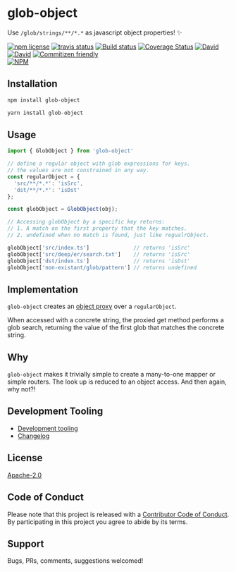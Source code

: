 # glob-object

Use `/glob/strings/**/*.*` as javascript object properties! :sparkles:

<!-- badge -->
[![npm license](https://img.shields.io/npm/l/glob-object.svg)](https://www.npmjs.com/package/glob-object)
[![travis status](https://img.shields.io/travis/tufan-io/glob-object.svg)](https://travis-ci.org/tufan-io/glob-object)
[![Build status](https://ci.appveyor.com/api/projects/status/90am2usst4qeutgi?svg=true)](https://ci.appveyor.com/project/tufan-io/glob-object)
[![Coverage Status](https://coveralls.io/repos/github/tufan-io/glob-object/badge.svg?branch=master)](https://coveralls.io/github/tufan-io/glob-object?branch=master)
[![David](https://david-dm.org/tufan-io/glob-object/status.svg)](https://david-dm.org/tufan-io/glob-object)
[![David](https://david-dm.org/tufan-io/glob-object/dev-status.svg)](https://david-dm.org/tufan-io/glob-object?type=dev)
[![Commitizen friendly](https://img.shields.io/badge/commitizen-friendly-brightgreen.svg)](http://commitizen.github.io/cz-cli/)
<br/>
[![NPM](https://nodei.co/npm/glob-object.png?downloads=true&downloadRank=true&stars=true)](https://nodei.co/npm/glob-object/)
<!-- endbadge -->

## Installation

```javascript
npm install glob-object
```

```javascript
yarn install glob-object
```

## Usage

```javascript
import { GlobObject } from 'glob-object'

// define a regular object with glob expressions for keys.
// the values are not constrained in any way.
const regularObject = {
  'src/**/*.*': 'isSrc',
  'dst/**/*.*': 'isDst'
};

const globObject = GlobObject(obj);

// Accessing globObject by a specific key returns:
// 1. A match on the first property that the key matches.
// 2. undefined when no match is found, just like regualrObject.

globObject['src/index.ts']              // returns 'isSrc'
globObject['src/deep/er/search.txt']    // returns 'isSrc'
globObject['dst/index.ts']              // returns 'isDst'
globObject['non-existant/glob/pattern'] // returns undefined
```

## Implementation

`glob-object` creates an [object proxy](https://developer.mozilla.org/en-US/docs/Web/JavaScript/Reference/Global_Objects/Proxy) over a `regularObject`.

When accessed with a concrete string, the proxied get method performs a glob search, returning the value of the first glob that matches the concrete string.

## Why

`glob-object` makes it trivially simple to create a many-to-one mapper or simple routers.
The look up is reduced to an object access. And then again, why not?!

## Development Tooling

- [Development tooling](./docs/DevTools.md)
- [Changelog](./CHANGELOG.md)

## License

[Apache-2.0](./LICENSE.md)

## Code of Conduct

Please note that this project is released with a [Contributor Code of Conduct](code-of-conduct.md). By participating in this project you agree to abide by its terms.

## Support

Bugs, PRs, comments, suggestions welcomed!
